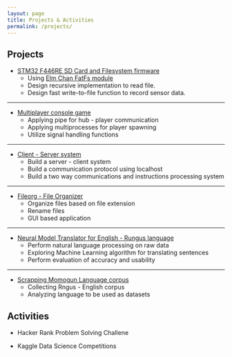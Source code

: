 ```yaml
---
layout: page
title: Projects & Activities
permalink: /projects/
---
```

## Projects

- [STM32 F446RE SD Card and Filesystem firmware](https://github.com/devennn/sd_card_l446re_spi)
  - Using [Elm Chan FatFs module](http://elm-chan.org/fsw/ff/00index_e.html)
  - Design recursive implementation to read file.
  - Design fast write-to-file function to record sensor data.
  
---

- [Multiplayer console game](https://github.com/devennn/multiplayer-hub)
  - Applying pipe for hub - player communication
  - Applying multiprocesses for player spawning
  - Utilize signal handling functions
  
---

- [Client - Server system](https://github.com/devennn/depot-server-client)
  - Build a server - client system
  - Build a communication protocol using localhost
  - Build a two way communications and instructions processing system
  
---

- [Fileorg - File Organizer](https://github.com/devennn/Filorg)
  - Organize files based on file extension
  - Rename files
  - GUI based application

---

- [Neural Model Translator for English - Rungus language](https://github.com/devennn/eng-rgs-NMT)
  - Perform natural language processing on raw data
  - Exploring Machine Learning algorithm for translating sentences
  - Perform evaluation of accuracy and usability
  
---

- [Scrapping Momogun Language corpus](https://github.com/devennn/rungus-language-corpus)
  - Collecting Rngus - English corpus
  - Analyzing language to be used as datasets

## Activities

- Hacker Rank Problem Solving Challene

- Kaggle Data Science Competitions
